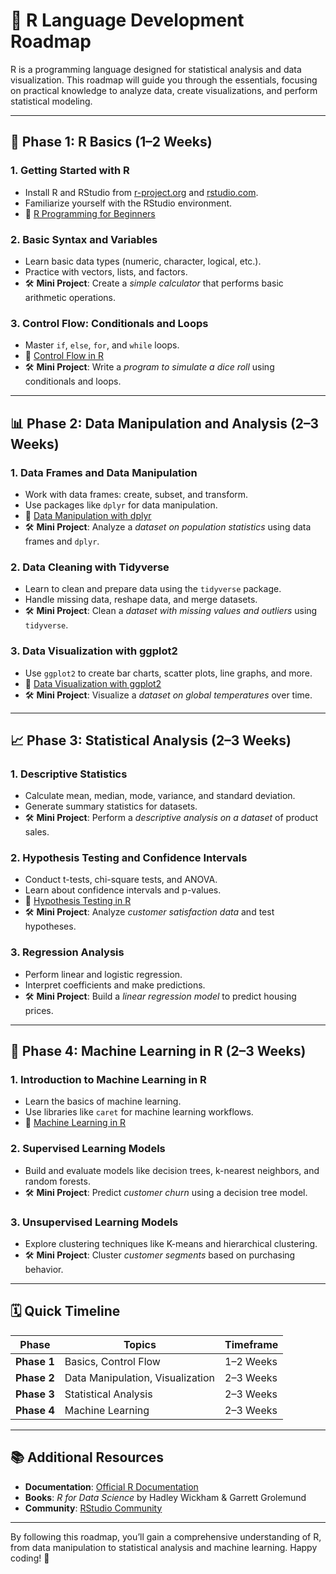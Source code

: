 # 🚀 R Language Development Roadmap

R is a programming language designed for statistical analysis and data visualization. This roadmap will guide you through the essentials, focusing on practical knowledge to analyze data, create visualizations, and perform statistical modeling.

---

## 🏁 Phase 1: R Basics (1–2 Weeks)

### 1. **Getting Started with R**
   - Install R and RStudio from [r-project.org](https://www.r-project.org/) and [rstudio.com](https://rstudio.com/).
   - Familiarize yourself with the RStudio environment.
   - 🎥 [R Programming for Beginners](https://www.youtube.com/watch?v=_V8eKsto3Ug)

### 2. **Basic Syntax and Variables**
   - Learn basic data types (numeric, character, logical, etc.).
   - Practice with vectors, lists, and factors.
   - 🛠️ **Mini Project**: Create a *simple calculator* that performs basic arithmetic operations.

### 3. **Control Flow: Conditionals and Loops**
   - Master `if`, `else`, `for`, and `while` loops.
   - 🎥 [Control Flow in R](https://www.youtube.com/watch?v=MG4dC8EBd2Y)
   - 🛠️ **Mini Project**: Write a *program to simulate a dice roll* using conditionals and loops.

---

## 📊 Phase 2: Data Manipulation and Analysis (2–3 Weeks)

### 1. **Data Frames and Data Manipulation**
   - Work with data frames: create, subset, and transform.
   - Use packages like `dplyr` for data manipulation.
   - 🎥 [Data Manipulation with dplyr](https://www.youtube.com/watch?v=jSopAHvYej8)
   - 🛠️ **Mini Project**: Analyze a *dataset on population statistics* using data frames and `dplyr`.

### 2. **Data Cleaning with Tidyverse**
   - Learn to clean and prepare data using the `tidyverse` package.
   - Handle missing data, reshape data, and merge datasets.
   - 🛠️ **Mini Project**: Clean a *dataset with missing values and outliers* using `tidyverse`.

### 3. **Data Visualization with ggplot2**
   - Use `ggplot2` to create bar charts, scatter plots, line graphs, and more.
   - 🎥 [Data Visualization with ggplot2](https://www.youtube.com/watch?v=5oIjsnARsJA)
   - 🛠️ **Mini Project**: Visualize a *dataset on global temperatures* over time.

---

## 📈 Phase 3: Statistical Analysis (2–3 Weeks)

### 1. **Descriptive Statistics**
   - Calculate mean, median, mode, variance, and standard deviation.
   - Generate summary statistics for datasets.
   - 🛠️ **Mini Project**: Perform a *descriptive analysis on a dataset* of product sales.

### 2. **Hypothesis Testing and Confidence Intervals**
   - Conduct t-tests, chi-square tests, and ANOVA.
   - Learn about confidence intervals and p-values.
   - 🎥 [Hypothesis Testing in R](https://www.youtube.com/watch?v=qGPG_xUgAHk)
   - 🛠️ **Mini Project**: Analyze *customer satisfaction data* and test hypotheses.

### 3. **Regression Analysis**
   - Perform linear and logistic regression.
   - Interpret coefficients and make predictions.
   - 🛠️ **Mini Project**: Build a *linear regression model* to predict housing prices.

---

## 🤖 Phase 4: Machine Learning in R (2–3 Weeks)

### 1. **Introduction to Machine Learning in R**
   - Learn the basics of machine learning.
   - Use libraries like `caret` for machine learning workflows.
   - 🎥 [Machine Learning in R](https://www.youtube.com/watch?v=kWuqg9TfZ9M)

### 2. **Supervised Learning Models**
   - Build and evaluate models like decision trees, k-nearest neighbors, and random forests.
   - 🛠️ **Mini Project**: Predict *customer churn* using a decision tree model.

### 3. **Unsupervised Learning Models**
   - Explore clustering techniques like K-means and hierarchical clustering.
   - 🛠️ **Mini Project**: Cluster *customer segments* based on purchasing behavior.

---

## 🗓️ Quick Timeline

| **Phase**                | **Topics**                      | **Timeframe**      |
|--------------------------|---------------------------------|--------------------|
| **Phase 1**              | Basics, Control Flow            | 1–2 Weeks         |
| **Phase 2**              | Data Manipulation, Visualization | 2–3 Weeks         |
| **Phase 3**              | Statistical Analysis            | 2–3 Weeks         |
| **Phase 4**              | Machine Learning                | 2–3 Weeks         |

---

## 📚 Additional Resources

- **Documentation**: [Official R Documentation](https://cran.r-project.org/manuals.html)
- **Books**: *R for Data Science* by Hadley Wickham & Garrett Grolemund
- **Community**: [RStudio Community](https://community.rstudio.com/)

---

By following this roadmap, you’ll gain a comprehensive understanding of R, from data manipulation to statistical analysis and machine learning. Happy coding! 🎉